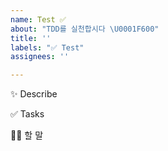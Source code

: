 ```yaml
---
name: Test ✅
about: "TDD를 실천합시다 \U0001F600"
title: ''
labels: "✅ Test"
assignees: ''

---
```


✨ Describe

✅ Tasks

🙋🏻 할 말
